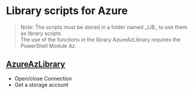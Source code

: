 # Library scripts for Azure

> Note: The scripts must be stored in a folder named \_LIB_ to use them as library scripts
> <br>The use of the functions in the library AzureAzLibrary requires the PowerShell Module Az.

## [AzureAzLibrary](./AzureAzLibrary.ps1)

+ Open/close Connection
+ Get a storage account